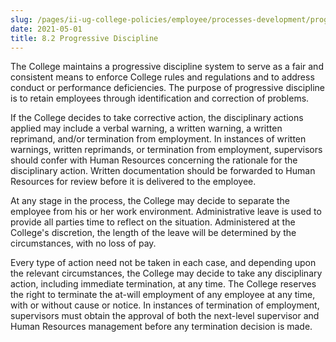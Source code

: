 ```yaml
---
slug: /pages/ii-ug-college-policies/employee/processes-development/progressive-discipline
date: 2021-05-01
title: 8.2 Progressive Discipline
---
```

The College maintains a progressive discipline system to serve as a fair and consistent means to enforce College rules and regulations and to address conduct or performance deficiencies. The purpose of progressive discipline is to retain employees through identification and correction of problems.

If the College decides to take corrective action, the disciplinary actions applied may include a verbal warning, a written warning, a written reprimand, and/or termination from employment.  In instances of written warnings, written reprimands, or termination from employment, supervisors should confer with Human Resources concerning the rationale for the disciplinary action.  Written documentation should be forwarded to Human Resources for review before it is delivered to the employee. 

At any stage in the process, the College may decide to separate the employee from his or her work environment. Administrative leave is used to provide all parties time to reflect on the situation. Administered at the College's discretion, the length of the leave will be determined by the circumstances, with no loss of pay.

Every type of action need not be taken in each case, and depending upon the relevant circumstances, the College may decide to take any disciplinary action, including immediate termination, at any time. The College reserves the right to terminate the at-will employment of any employee at any time, with or without cause or notice.  In instances of termination of employment, supervisors must obtain the approval of both the next-level supervisor and Human Resources management before any termination decision is made.